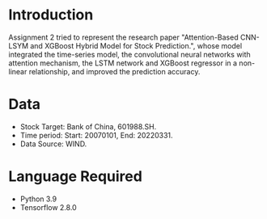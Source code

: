 # Introduction
Assignment 2 tried to represent the research paper "Attention-Based CNN-LSYM and XGBoost Hybrid Model for Stock Prediction.", whose model integrated the time-series model, the convolutional neural networks with attention mechanism, the LSTM network and XGBoost regressor in a non-linear relationship, and improved the prediction accuracy.
# Data
* Stock Target: Bank of China, 601988.SH.
* Time period: Start: 20070101, End: 20220331.
* Data Source: WIND.
# Language Required
* Python 3.9
* Tensorflow 2.8.0

